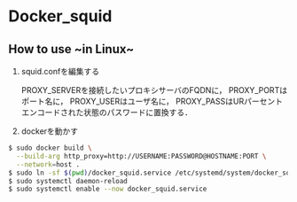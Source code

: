 # Docker_squid

## How to use \~in Linux\~

1. squid.confを編集する

   PROXY_SERVERを接続したいプロキシサーバのFQDNに，
   PROXY_PORTはポート名に，
   PROXY_USERはユーザ名に，
   PROXY_PASSはURパーセントエンコードされた状態のパスワードに置換する．

2. dockerを動かす

```bash
$ sudo docker build \
  --build-arg http_proxy=http://USERNAME:PASSWORD@HOSTNAME:PORT \
  --network=host .
$ sudo ln -sf $(pwd)/docker_squid.service /etc/systemd/system/docker_squid.service
$ sudo systemctl daemon-reload
$ sudo systemctl enable --now docker_squid.service
```

 
